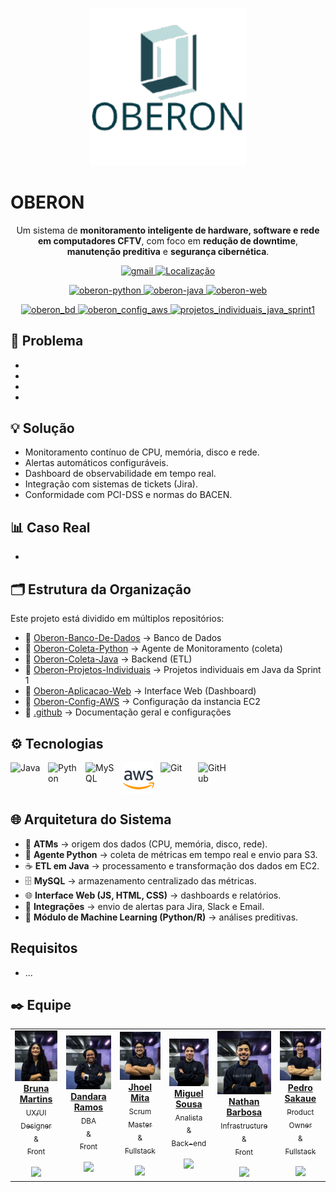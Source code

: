 <h3 align="center">
  <img src="../assets/logo_oberon.png" alt="logo-OBERON" width="250">
</h3>

# OBERON
<p align="center">
  Um sistema de <b>monitoramento inteligente de hardware, software e rede em computadores CFTV</b>, com foco em <b>redução de downtime</b>, <b>manutenção preditiva</b> e <b>segurança cibernética</b>.
</p>


<p align="center">
    <a href="mailto:OBERON@sptech">
        <img 
            alt="gmail" 
            title="Link para enviar um email" 
            src="https://custom-icon-badges.demolab.com/badge/-OBERON@sptech-red?style=for-the-badge&logo=mention&logoColor=white"
        />
    </a> 
     <a href="https://www.bing.com/maps?q=S%C3%A3o+Paulo&satid=id.sid%3Ac6cf2f6e-626c-4267-ae48-9e13ea74d2b9&FORM=KC2MAP&cp=-23.683231%7E-46.595678&lvl=10.7">
        <img 
           alt="Localização" 
            title="Localização São Paulo - BR" 
            src="https://custom-icon-badges.demolab.com/badge/S%C3%A3o%20Paulo-BR-green?style=for-the-badge&logo=location&logoColor=white"
        />
    </a>
</p>
<p align="center">
    <a href="https://github.com/oberon-sis/Oberon-Coleta-Python">
        <img 
            alt="oberon-python" 
            title="Repositório - Python" 
            src="https://custom-icon-badges.demolab.com/badge/Repositorio-extração de dados -blue?style=for-the-badge&logo=python&logoColor=white"
        />
    </a> 
    <a href="https://github.com/oberon-sis/Oberon-Coleta-Java">
        <img 
            alt="oberon-java" 
            title="Repositório - Java" 
            src="https://custom-icon-badges.demolab.com/badge/repositorio-etl-red?style=for-the-badge&logo=java&logoColor=white"
        />
    </a>
    <a href="https://github.com/oberon-sis/Oberon-Aplicacao-Web">
        <img 
            alt="oberon-web" 
            title="Repositório - Aplicação Web" 
            src="https://custom-icon-badges.demolab.com/badge/repositorio-web-yellow?style=for-the-badge&logo=javascript&logoColor=white"
        />
    </a>
</p>


<p align="center">
    <a href="https://github.com/oberon-sis/Oberon-Banco-De-Dados">
        <img 
            alt="oberon_bd" 
            title="Repositório - Banco de Dados" 
            src="https://custom-icon-badges.demolab.com/badge/Repositorio-banco de dados -green?style=for-the-badge&logo=mysql&logoColor=white"
        />
    </a> 
    <a href="https://github.com/oberon-sis/Oberon-Config-AWS">
        <img 
            alt="oberon_config_aws" 
            title="Repositório - Configuração AWS" 
            src="https://custom-icon-badges.demolab.com/badge/repositorio-aws -orange?style=for-the-badge&logo=aws&logoColor=white"
        />
    </a>
    <a href="https://github.com/oberon-sis/Oberon-Projetos-Individuais">
        <img 
            alt="projetos_individuais_java_sprint1" 
            title="projetos_individuais_java_sprint1" 
            src="https://custom-icon-badges.demolab.com/badge/repositorio-projetos java-black?style=for-the-badge&logo=java&logoColor=white"
        />
    </a>
</p>

## 🚨 Problema
- 
-  
-  
-  


## 💡 Solução
- Monitoramento contínuo de CPU, memória, disco e rede.  
- Alertas automáticos configuráveis.  
- Dashboard de observabilidade em tempo real.  
- Integração com sistemas de tickets (Jira).  
- Conformidade com PCI-DSS e normas do BACEN.  


## 📊 Caso Real
-   


## 🗂️ Estrutura da Organização
Este projeto está dividido em múltiplos repositórios:  

- 📂 [Oberon-Banco-De-Dados](../Oberon-Banco-De-Dados) → Banco de Dados  
- 📂 [Oberon-Coleta-Python](../Oberon-Coleta-Python) → Agente de Monitoramento (coleta)  
- 📂 [Oberon-Coleta-Java](../Oberon-Coleta-Java) → Backend (ETL)  
- 📂 [Oberon-Projetos-Individuais](../Oberon-Projetos-Individuais) → Projetos individuais em Java da Sprint 1
- 📂 [Oberon-Aplicacao-Web](../Oberon-Aplicacao-Web) → Interface Web (Dashboard)  
- 📂 [Oberon-Config-AWS](../Oberon-Config-AWS) → Configuração da instancia EC2
- 📂 [.github](../.github) → Documentação geral e configurações  


## ⚙️ Tecnologias
<div style="display: flex; gap: 10px; flex-wrap: wrap;">
  <img src="https://cdn.jsdelivr.net/gh/devicons/devicon/icons/java/java-original.svg" title="Java" width="50px"/>
  <img src="https://cdn.jsdelivr.net/gh/devicons/devicon/icons/python/python-original.svg" title="Python" width="50px"/>
  <img src="https://cdn.jsdelivr.net/gh/devicons/devicon/icons/mysql/mysql-original.svg" title="MySQL" width="50px"/>
  <img src="../assets/aws-svgrepo-com.svg" title="AWS" width="50px"/>
  <img src="https://cdn.jsdelivr.net/gh/devicons/devicon/icons/git/git-original.svg" title="Git" width="50px"/>
  <img src="https://cdn.jsdelivr.net/gh/devicons/devicon/icons/github/github-original.svg" title="GitHub" width="50px"/>
</div>



## 🌐 Arquitetura do Sistema
<!-- <p align="center">
  <img src="assets/arquitetura.png" alt="Arquitetura do sistema" width="600">
</p> -->

- 🏧 **ATMs** → origem dos dados (CPU, memória, disco, rede).  
- 🐍 **Agente Python** → coleta de métricas em tempo real e envio para S3.  
- ☕ **ETL em Java** → processamento e transformação dos dados em EC2.  
- 🗄️ **MySQL** → armazenamento centralizado das métricas.  
- 🌐 **Interface Web (JS, HTML, CSS)** → dashboards e relatórios.  
- 📢 **Integrações** → envio de alertas para Jira, Slack e Email.  
- 🤖 **Módulo de Machine Learning (Python/R)** → análises preditivas.  

## Requisitos
- ...


## ✒️ Equipe

<table >

<td align="center" width="125px"><a  href= "https://github.com/brubrumartins"><img src="../assets/bruna_photo.png" border-radius="50%"; width="400px;"/><br/><b>Bruna Martins</b> </</a><br /> <sub> UX/UI Designer <br>&<br> Front </sub> </br></br> <a  href="https://github.com/brubrumartins" ><img  src="https://www.svgrepo.com/show/439171/github.svg"  width="20"/></a>
</td>

<td  align="center" width="125px"><a  href= "https://github.com/d1n4ara" ><img src="../assets/dandara_photo.png"  border-radius="50%"; width="400px;"/><br/><b>Dandara Ramos</b></</a><br />  <sub > DBA <br>&<br> Front  </sub> </br></br> <a  href="https://github.com/d1n4ara" ><img  src="https://www.svgrepo.com/show/439171/github.svg"  width="20"/></a>
</td>

<td  align="center" width="125px"><a  href="https://github.com/JhoelDiego2" ><img src="../assets/jhoel_photo_.png" border-radius="50%"; width="400px;"/><br/><b>Jhoel Mita</b></</a><br /> <sub> Scrum Master <br>&<br> Fullstack </sub> </br></br><a  href="https://github.com/JhoelDiego2" ><img  src="https://www.svgrepo.com/show/439171/github.svg"  width="20"/></a>
</td>
<td  align="center" width="125px"><a  href="https://github.com/MIGUELLIMA11" ><img src="../assets/miguel_photo.png" border-radius="50%"; width="400px;"/><br/><b>Miguel Sousa</b></</a><br /> <sub> Analista<br>&<br> Back-end </sub> </br></br><a  href="https://github.com/MIGUELLIMA11" ><img  src="https://www.svgrepo.com/show/439171/github.svg"  width="20"/></a>
</td>
<td  align="center" width="125px" ><a  href="https://github.com/nathanbarbosatx" ><img src="../assets/nathan_photo.png" border-radius="50%"; width="400px;"/><br/><b>Nathan Barbosa</b></</a><br /> <sub> Infrastructure <br>&<br> Front </sub> </br></br><a  href="https://github.com/nathanbarbosatx" ><img  src="https://www.svgrepo.com/show/439171/github.svg"  width="20"/></a>
</td>
<td  align="center" width="125px"><a  href="https://github.com/pedrosakaue" ><img src="../assets/pedro_photo.png" border-radius="50%"; width="400px;"/><br/><b>Pedro Sakaue</b></</a><br /> <sub> Product Owner <br>&<br> Fullstack </sub> </br></br><a  href="https://github.com/pedrosakaue" ><img  src="https://www.svgrepo.com/show/439171/github.svg"  width="20"/></a>
</td>




